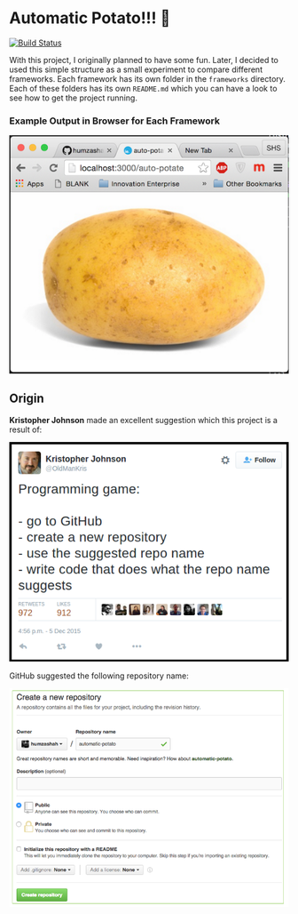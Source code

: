# Automatic Potato!!! :sweet_potato:

[![Build Status](https://travis-ci.org/humzashah/automatic-potato.svg?branch=master)](https://travis-ci.org/humzashah/automatic-potato)

With this project, I originally planned to have some fun. Later, I decided to used this simple structure as a small experiment to compare different frameworks. Each framework has its own folder in the `frameworks` directory. Each of these folders has its own `README.md` which you can have a look to see how to get the project running.

### Example Output in Browser for Each Framework

![result](https://raw.githubusercontent.com/humzashah/automatic-potato/master/docs/images/result.png)

## Origin

**Kristopher Johnson** made an excellent suggestion which this project is a result of:

[![source](https://raw.githubusercontent.com/humzashah/automatic-potato/master/docs/images/source.png)](https://twitter.com/OldManKris/status/673184195485790208)

GitHub suggested the following repository name:

![github-suggestion](https://raw.githubusercontent.com/humzashah/automatic-potato/master/docs/images/github-suggestion.png)
